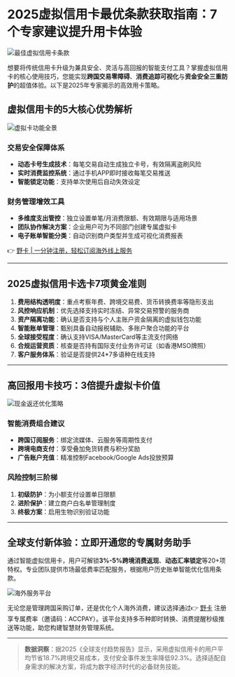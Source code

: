 # 2025虚拟信用卡最优条款获取指南：7个专家建议提升用卡体验

![最佳虚拟信用卡条款](https://bbtdd.com/wp-content/uploads/img/418538500.webp)

想要将传统信用卡升级为兼具安全、灵活与高回报的智能支付工具？掌握虚拟信用卡的核心使用技巧，您能实现**跨国交易零障碍**、**消费追踪可视化**与**资金安全三重防护**的超值体验。以下是2025年专家揭示的高效用卡策略。

## 虚拟信用卡的5大核心优势解析
![虚拟卡功能全景](https://bbtdd.com/wp-content/uploads/img/14939315063374.webp)

### 交易安全保障体系
- **动态卡号生成技术**：每笔交易自动生成独立卡号，有效隔离盗刷风险
- **实时消费监控系统**：通过手机APP即时接收每笔交易推送
- **智能锁定功能**：支持单次使用后自动失效设定

### 财务管理增效工具
- **多维度支出管控**：独立设置单笔/月消费限额、有效期限与适用场景
- **团队协作解决方案**：企业用户可为不同部门创建专属虚拟卡
- **电子账单智能分类**：自动识别商户类型并生成可视化消费报表

👉 [野卡 | 一分钟注册，轻松订阅海外线上服务](https://bbtdd.com/yeka)

---

## 2025虚拟信用卡选卡7项黄金准则
1. **费用结构透明度**：重点考察年费、跨境交易费、货币转换费率等隐形支出
2. **风控响应机制**：优先选择支持实时冻结、异常交易预警的服务商
3. **资产隔离功能**：确认是否支持与个人主账户资金隔离的虚拟钱包功能
4. **智能账单管理**：甄别具备自动报税辅助、多账户聚合功能的平台
5. **全球接受程度**：确认支持VISA/MasterCard等主流支付网络
6. **合规运营资质**：核查是否持有国际支付业务许可证（如香港MSO牌照）
7. **客户服务体系**：验证是否提供24*7多语种在线支持

---

## 高回报用卡技巧：3倍提升虚拟卡价值
![现金返还优化策略](https://bbtdd.com/wp-content/uploads/img/1383801867120766.webp)

### 智能消费组合建议
- **跨国订阅服务**：绑定流媒体、云服务等周期性支付
- **跨境电商支付**：享受叠加免货转费与积分奖励
- **广告账户充值**：精准控制Facebook/Google Ads投放预算

### 风险控制三阶梯
1. **初级防护**：为小额支付设置单日限额
2. **进阶保护**：建立商户白名单管理制度
3. **终极方案**：启用生物识别验证功能

---

## 全球支付新体验：立即开通您的专属财务助手
通过智能虚拟信用卡，用户可解锁**3%-5%跨境消费返现**、**动态汇率锁定**等20+项特权。专业团队提供市场最低费率匹配服务，根据用户历史账单智能优化信用条款。

![海外服务平台](https://bbtdd.com/wp-content/uploads/img/8227462134118.webp)

无论您是管理跨国采购订单，还是优化个人海外消费，建议选择通过👉 [野卡](https://bbtdd.com/yeka) 注册享专属费率（邀请码：ACCPAY）。该平台支持多币种即时转换、消费提醒秒级推送等功能，助您构建智慧财务管理系统。

---

> **数据洞察**：据2025《全球支付趋势报告》显示，采用虚拟信用卡的用户平均节省18.7%跨境交易成本，支付安全事件发生率降低92.3%。选择适配自身需求的解决方案，将成为数字经济时代的必备财务技能。